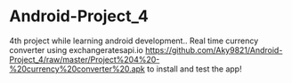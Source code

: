 # Android-Project_4
4th project while learning android development..
Real time currency converter using exchangeratesapi.io
https://github.com/Aky9821/Android-Project_4/raw/master/Project%204%20-%20currency%20converter%20.apk to install and test the app!
